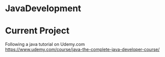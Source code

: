 # JavaDevelopment

# Current Project
Following a java tutorial on Udemy.com https://www.udemy.com/course/java-the-complete-java-developer-course/
